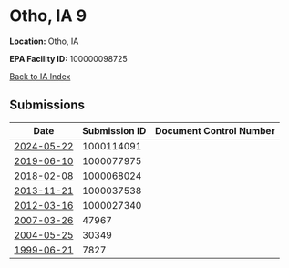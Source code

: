 # Otho, IA 9

**Location:** Otho, IA

**EPA Facility ID:** 100000098725

[Back to IA Index](../../index.md)

## Submissions

| Date | Submission ID | Document Control Number |
|------|--------------|-------------------------|
| [2024-05-22](submissions/1000114091.md) | 1000114091 |  |
| [2019-06-10](submissions/1000077975.md) | 1000077975 |  |
| [2018-02-08](submissions/1000068024.md) | 1000068024 |  |
| [2013-11-21](submissions/1000037538.md) | 1000037538 |  |
| [2012-03-16](submissions/1000027340.md) | 1000027340 |  |
| [2007-03-26](submissions/47967.md) | 47967 |  |
| [2004-05-25](submissions/30349.md) | 30349 |  |
| [1999-06-21](submissions/7827.md) | 7827 |  |
